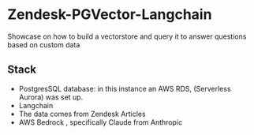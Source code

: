 # Zendesk-PGVector-Langchain
Showcase on how to build a vectorstore and query it to answer questions based on custom data
## Stack
- PostgresSQL database: in this instance an AWS RDS, (Serverless Aurora) was set up.
- Langchain
- The data comes from Zendesk Articles
- AWS Bedrock , specifically Claude from Anthropic
